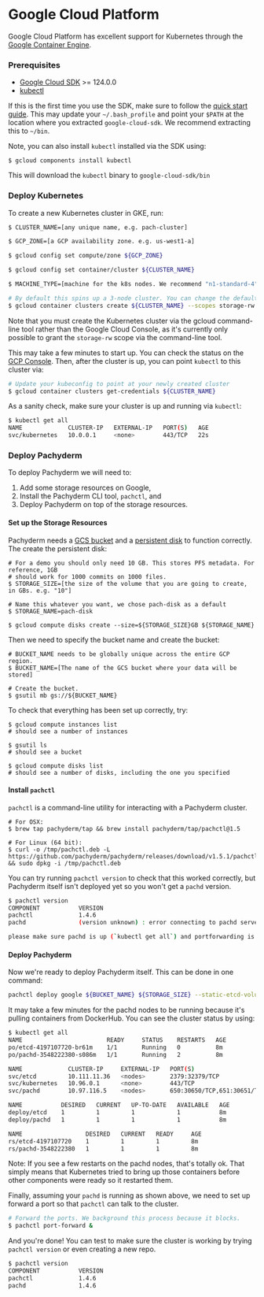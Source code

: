 # Google Cloud Platform

Google Cloud Platform has excellent support for Kubernetes through the [Google Container Engine](https://cloud.google.com/container-engine/).

### Prerequisites

- [Google Cloud SDK](https://cloud.google.com/sdk/) >= 124.0.0
- [kubectl](https://kubernetes.io/docs/user-guide/prereqs/)

If this is the first time you use the SDK, make sure to follow the [quick start guide](https://cloud.google.com/sdk/docs/quickstarts). This may update your `~/.bash_profile` and point your `$PATH` at the location where you extracted `google-cloud-sdk`. We recommend extracting this to `~/bin`.

Note, you can also install `kubectl` installed via the SDK using:

```shell
$ gcloud components install kubectl
```

This will download the `kubectl` binary to `google-cloud-sdk/bin`

### Deploy Kubernetes

To create a new Kubernetes cluster in GKE, run:

```sh
$ CLUSTER_NAME=[any unique name, e.g. pach-cluster]

$ GCP_ZONE=[a GCP availability zone. e.g. us-west1-a]

$ gcloud config set compute/zone ${GCP_ZONE}

$ gcloud config set container/cluster ${CLUSTER_NAME}

$ MACHINE_TYPE=[machine for the k8s nodes. We recommend "n1-standard-4" or larger.]

# By default this spins up a 3-node cluster. You can change the default with `--num-nodes VAL`
$ gcloud container clusters create ${CLUSTER_NAME} --scopes storage-rw --machine-type ${MACHINE_TYPE}
```
Note that you must create the Kubernetes cluster via the gcloud command-line tool rather than the Google Cloud Console, as it's currently only possible to grant the `storage-rw` scope via the command-line tool.

This may take a few minutes to start up. You can check the status on the [GCP Console](https://console.cloud.google.com/compute/instances).  Then, after the cluster is up, you can point `kubectl` to this cluster via:

```sh
# Update your kubeconfig to point at your newly created cluster
$ gcloud container clusters get-credentials ${CLUSTER_NAME}
```

As a sanity check, make sure your cluster is up and running via `kubectl`:
```sh
$ kubectl get all
NAME             CLUSTER-IP   EXTERNAL-IP   PORT(S)   AGE
svc/kubernetes   10.0.0.1     <none>        443/TCP   22s
```

### Deploy Pachyderm

To deploy Pachyderm we will need to:

1. Add some storage resources on Google, 
2. Install the Pachyderm CLI tool, `pachctl`, and
3. Deploy Pachyderm on top of the storage resources.

#### Set up the Storage Resources

Pachyderm needs a [GCS bucket](https://cloud.google.com/storage/docs/) and a [persistent disk](https://cloud.google.com/compute/docs/disks/) to function correctly.  The create the persistent disk:

```shell
# For a demo you should only need 10 GB. This stores PFS metadata. For reference, 1GB
# should work for 1000 commits on 1000 files.
$ STORAGE_SIZE=[the size of the volume that you are going to create, in GBs. e.g. "10"]

# Name this whatever you want, we chose pach-disk as a default
$ STORAGE_NAME=pach-disk

$ gcloud compute disks create --size=${STORAGE_SIZE}GB ${STORAGE_NAME}
```

Then we need to specify the bucket name and create the bucket:
```shell
# BUCKET_NAME needs to be globally unique across the entire GCP region.
$ BUCKET_NAME=[The name of the GCS bucket where your data will be stored]

# Create the bucket.
$ gsutil mb gs://${BUCKET_NAME}
```
To check that everything has been set up correctly, try:

```shell
$ gcloud compute instances list
# should see a number of instances

$ gsutil ls
# should see a bucket

$ gcloud compute disks list
# should see a number of disks, including the one you specified
```

#### Install `pachctl`

`pachctl` is a command-line utility for interacting with a Pachyderm cluster.


```shell
# For OSX:
$ brew tap pachyderm/tap && brew install pachyderm/tap/pachctl@1.5

# For Linux (64 bit):
$ curl -o /tmp/pachctl.deb -L https://github.com/pachyderm/pachyderm/releases/download/v1.5.1/pachctl_1.5.1_amd64.deb && sudo dpkg -i /tmp/pachctl.deb
```

You can try running `pachctl version` to check that this worked correctly, but Pachyderm itself isn't deployed yet so you won't get a `pachd` version.

```sh
$ pachctl version
COMPONENT           VERSION             
pachctl             1.4.6           
pachd               (version unknown) : error connecting to pachd server at address (0.0.0.0:30650): context deadline exceeded

please make sure pachd is up (`kubectl get all`) and portforwarding is enabled
```

#### Deploy Pachyderm

Now we're ready to deploy Pachyderm itself.  This can be done in one command:

```sh
pachctl deploy google ${BUCKET_NAME} ${STORAGE_SIZE} --static-etcd-volume=${STORAGE_NAME} --dashboard
```

It may take a few minutes for the pachd nodes to be running because it's pulling containers from DockerHub. You can see the cluster status by using:

```sh
$ kubectl get all
NAME                        READY     STATUS    RESTARTS   AGE
po/etcd-4197107720-br61m    1/1       Running   0          8m
po/pachd-3548222380-s086m   1/1       Running   2          8m

NAME             CLUSTER-IP     EXTERNAL-IP   PORT(S)                       AGE
svc/etcd         10.111.11.36   <nodes>       2379:32379/TCP                8m
svc/kubernetes   10.96.0.1      <none>        443/TCP                       10m
svc/pachd        10.97.116.5    <nodes>       650:30650/TCP,651:30651/TCP   8m

NAME           DESIRED   CURRENT   UP-TO-DATE   AVAILABLE   AGE
deploy/etcd    1         1         1            1           8m
deploy/pachd   1         1         1            1           8m

NAME                  DESIRED   CURRENT   READY     AGE
rs/etcd-4197107720    1         1         1         8m
rs/pachd-3548222380   1         1         1         8m
```

Note: If you see a few restarts on the pachd nodes, that's totally ok. That simply means that Kubernetes tried to bring up those containers before other components were ready so it restarted them.

Finally, assuming your `pachd` is running as shown above, we need to set up forward a port so that `pachctl` can talk to the cluster.

```sh
# Forward the ports. We background this process because it blocks.
$ pachctl port-forward &
```

And you're done! You can test to make sure the cluster is working by trying `pachctl version` or even creating a new repo.

```sh
$ pachctl version
COMPONENT           VERSION
pachctl             1.4.6
pachd               1.4.6
```
